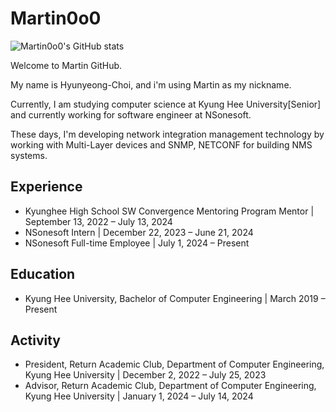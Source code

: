 # Martin0o0

![Martin0o0's GitHub stats](https://github-readme-stats.vercel.app/api?username=Martin0o0&show_icons=true&theme=highcontrast)

Welcome to Martin GitHub.

My name is Hyunyeong-Choi, and i'm using Martin as my nickname.

Currently, I am studying computer science at Kyung Hee University[Senior] and currently working for software engineer at NSonesoft. 

These days, I'm developing network integration management technology by working with Multi-Layer devices and SNMP, NETCONF for building NMS systems.


## Experience
- Kyunghee High School SW Convergence Mentoring Program Mentor | September 13, 2022 – July 13, 2024
- NSonesoft Intern | December 22, 2023 – June 21, 2024
- NSonesoft Full-time Employee | July 1, 2024 – Present

## Education
- Kyung Hee University, Bachelor of Computer Engineering | March 2019 – Present

## Activity
- President, Return Academic Club, Department of Computer Engineering, Kyung Hee University | December 2, 2022 – July 25, 2023
- Advisor, Return Academic Club, Department of Computer Engineering, Kyung Hee University | January 1, 2024 – July 14, 2024
